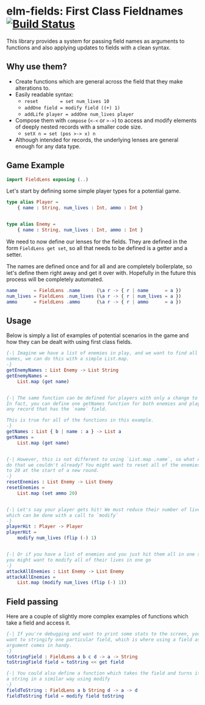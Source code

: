 # elm-fields: First Class Fieldnames [![Build Status](https://travis-ci.com/sjorn3/elm-fields.svg?token=yqduYxjYcVhWa7fwLx3k&branch=master)](https://travis-ci.com/sjorn3/elm-fields)
This library provides a system for passing field names as arguments to functions
and also applying updates to fields with a clean syntax.

## Why use them?

- Create functions which are general across the field that they make alterations
  to.
- Easily readable syntax:
  - `reset        = set num_lives 10`
  - `addOne field = modify field ((+) 1)`
  - `addLife player = addOne num_lives player`
- Compose them with `compose` (`<-<` or `>->`) to access and modify elements of
  deeply nested records with a smaller code size.
  - ``setX n = set (pos >-> x) n`` 
- Although intended for records, the underlying lenses are general enough
  for any data type. 

## Game Example

```elm
import FieldLens exposing (..)
```

Let's start by defining some simple player types for a potential game.

```elm
type alias Player =
    { name : String, num_lives : Int, ammo : Int }


type alias Enemy =
    { name : String, num_lives : Int, ammo : Int }
```

We need to now define our lenses for the fields. They are defined in the form
`FieldLens get set`, so all that needs to be defined is a getter and a setter.

The names are defined once and for all and are completely boilerplate, so let's
define them right away and get it over with. Hopefully in the future this
process will be completely automated. 
```elm
name      = FieldLens .name      (\a r -> { r | name      = a })
num_lives = FieldLens .num_lives (\a r -> { r | num_lives = a })
ammo      = FieldLens .ammo      (\a r -> { r | ammo      = a })
```
 
## Usage
Below is simply a list of examples of potential scenarios in the game and how
they can be dealt with using first class fields.

```elm
{-| Imagine we have a list of enemies in play, and we want to find all of their
names, we can do this with a simple List.map.
-}
getEnemyNames : List Enemy -> List String
getEnemyNames =
    List.map (get name)


{-| The same function can be defined for players with only a change to the type.
In fact, you can define one getNames function for both enemies and players, or
any record that has the `name` field.

This is true for all of the functions in this example.
-}
getNames : List { b | name : a } -> List a
getNames =
    List.map (get name)


{-| However, this is not different to using `List.map .name`, so what can we
do that we couldn't already? You might want to reset all of the enemies ammo
to 20 at the start of a new round. 
-}
resetEnemies : List Enemy -> List Enemy
resetEnemies =
    List.map (set ammo 20)


{-| Let's say your player gets hit! We must reduce their number of lives,
which can be done with a call to `modify`
-}
playerHit : Player -> Player
playerHit =
    modify num_lives (flip (-) 1)


{-| Or if you have a list of enemies and you just hit them all in one shot,
you might want to modify all of their lives in one go
-}
attackAllEnemies : List Enemy -> List Enemy
attackAllEnemies =
    List.map (modify num_lives (flip (-) 1))
```
## Field passing

Here are a couple of slightly more complex examples of functions which take
a field and access it.

```elm
{-| If you're debugging and want to print some stats to the screen, you might
want to stringify one particular field, which is where using a field as an
argument comes in handy.
-}
toStringField : FieldLens a b c d -> a -> String
toStringField field = toString << get field

{-| You could also define a function which takes the field and turns it into
a string in a similar way using modify
-}
fieldToString : FieldLens a b String d -> a -> d
fieldToString field = modify field toString
```
